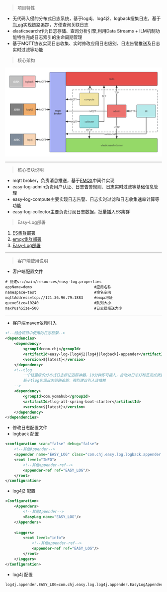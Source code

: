 > 项目特性

- 无代码入侵的分布式日志系统，基于log4j、log4j2、logback搜集日志，基于[TLog](https://tlog.yomahub.com)实现链路追踪，方便查询关联日志
- elasticsearch作为日志存储、查询分析引擎,利用Data Streams + ILM机制功能特性完成日志索引的生命周期管理
- 基于MQTT协议实现日志收集、实时修改应用日志级别、日志告警推送及日志实时过滤等功能

> 核心架构

![Easy-Log系统架构.jpg](doc/img/Easy-Log系统架构.jpg)

---

>核心模块说明
- mqtt broker，负责消息推送，基于[EMQX](https://www.emqx.io/zh)中间件实现        
- easy-log-admin负责用户认证、日志告警规则、日志实时过滤等基础信息管理
- easy-log-compute主要实现日志告警、日志实时过滤和日志收集速率计算等功能
- easy-log-collector主要负责订阅日志数据，批量插入ES集群

> Easy-Log部署
1. [ES集群部署](doc/quick-start/es/es.md)
2. [emqx集群部署](doc/quick-start/emqx/emqx.md)
3. [Easy-Log部署](doc/quick-start/easy-log/el.md)

---

> 客户端使用说明

- 客户端配置文件
```properties
# 创建src/main/resources/easy-log.properties
appName=demo                            #应用名称
namespace=test                          #命名空间
mqttAddress=tcp://121.36.96.79:1883     #emqx地址
queueSize=10240                         #队列大小
maxPushSize=500                         #日志批推送大小
```

---

- 客户端maven依赖引入
```xml
<!--结合项目中使用的日志框架-->
<dependencies>
    <dependency>
        <groupId>com.chj</groupId>
        <artifactId>easy-log-[log4j2|log4j|logback]-appender</artifactId>
        <version>${latest}</version>
    </dependency>
    <!--tlog 
        一个轻量级的分布式日志标记追踪神器，10分钟即可接入，自动对日志打标签完成微服务的链路追踪
        基于tlog实现日志链路追踪，强烈建议引入该依赖
    -->
    <dependency>
        <groupId>com.yomahub</groupId>
        <artifactId>tlog-all-spring-boot-starter</artifactId>
        <version>${latest}</version>
    </dependency>
</dependencies>
```
- 修改日志配置文件
- logback 配置
```xml
<configuration scan="false" debug="false">
    <!--其他Appender-->
    <appender name="EASY_LOG" class="com.chj.easy.log.logback.appender.EasyLogAppender"/>
    <root level="INFO">
        <!--其他appender-ref-->
        <appender-ref ref="EASY_LOG"/>
    </root>
</configuration>
```
- log4j2 配置
```xml
<Configuration>
    <Appenders>
        <!--其他Appender-->
        <EasyLog name="EASY_LOG"/>
    </Appenders>

    <Loggers>
        <root level="info">
            <!--其他appender-ref-->
            <appender-ref ref="EASY_LOG"/>
        </root>
    </Loggers>
</Configuration>
```
- log4j 配置
```properties
log4j.appender.EASY_LOG=com.chj.easy.log.log4j.appender.EasyLogAppender
```
